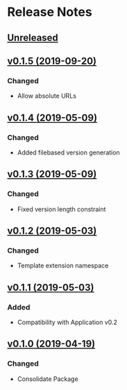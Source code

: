 # Release Notes

## [Unreleased](https://github.com/ixocreate/asset-package/compare/0.1.4...develop)

## [v0.1.5 (2019-09-20)](https://github.com/ixocreate/asset-package/compare/0.1.4...0.1.5)
### Changed
- Allow absolute URLs

## [v0.1.4 (2019-05-09)](https://github.com/ixocreate/asset-package/compare/0.1.3...0.1.4)
### Changed
- Added filebased version generation

## [v0.1.3 (2019-05-09)](https://github.com/ixocreate/asset-package/compare/0.1.2...0.1.3)
### Changed
- Fixed version length constraint

## [v0.1.2 (2019-05-03)](https://github.com/ixocreate/asset-package/compare/0.1.1...0.1.2)
### Changed
- Template extension namespace

## [v0.1.1 (2019-05-03)](https://github.com/ixocreate/asset-package/compare/0.1.0...0.1.1)
### Added
- Compatibility with Application v0.2

## [v0.1.0 (2019-04-19)](https://github.com/ixocreate/asset-package/compare/master...0.1.0)
### Changed
- Consolidate Package
